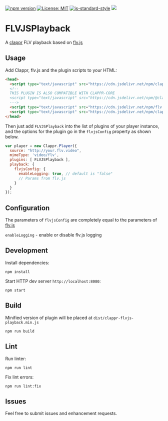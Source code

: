 [![npm version](https://badge.fury.io/js/clappr-flvjs-playback.svg)](https://badge.fury.io/js/clappr-flvjs-playback)
[![License: MIT](https://img.shields.io/badge/License-MIT-yellow.svg)](https://opensource.org/licenses/MIT)
[![js-standard-style](https://img.shields.io/badge/code%20style-standard-brightgreen.svg)](http://standardjs.com)
[![](https://data.jsdelivr.com/v1/package/npm/clappr-flvjs-playback/badge)](https://www.jsdelivr.com/package/npm/clappr-flvjs-playback)

# FLVJSPlayback

A [clappr](https://github.com/clappr/clappr) FLV playback based on [flv.js](https://github.com/Bilibili/flv.js)

## Usage

Add Clappr, flv.js and the plugin scripts to your HTML:

```html
<head>
  <script type="text/javascript" src="https://cdn.jsdelivr.net/npm/clappr@latest/dist/clappr.min.js"></script>
  <!--
  THIS PLUGIN IS ALSO COMPATIBLE WITH CLAPPR-CORE
  <script type="text/javascript" src="https://cdn.jsdelivr.net/npm/@clappr/core@latest/dist/clappr-core.min.js"></script>
  --->
  <script type="text/javascript" src="https://cdn.jsdelivr.net/npm/flv.js@latest/dist/flv.min.js"></script>
  <script type="text/javascript" src="https://cdn.jsdelivr.net/npm/clappr-flvjs-playback@latest/dist/clappr-flvjs-playback.min.js"></script>
</head>
```

Then just add `FLVJSPlayback` into the list of plugins of your player instance, and the options for the plugin go in the `flvjsConfig` property as shown below.

```javascript
var player = new Clappr.Player({
  source: "http://your.flv.video",
  mimeType: 'video/flv',
  plugins: [ FLVJSPlayback ],
  playback: {
    flvjsConfig: {
      enableLogging: true, // default is "false"
      // Params from flv.js
    }
  }
});
```

## Configuration

The parameters of `flvjsConfig` are completely equal to the parameters of [flv.js](https://github.com/Bilibili/flv.js/blob/master/docs/api.md#config)

`enableLogging` - enable or disable flv.js logging

## Development

Install dependencies:

```shell
npm install
```

Start HTTP dev server `http://localhost:8080`:

```shell
npm start
```

## Build

Minified version of plugin will be placed at `dist/clappr-flvjs-playback.min.js`

```shell
npm run build
```

## Lint

Run linter:

```shell
npm run lint
```

Fix lint errors:

```shell
npm run lint:fix
```

## Issues

Feel free to submit issues and enhancement requests.
